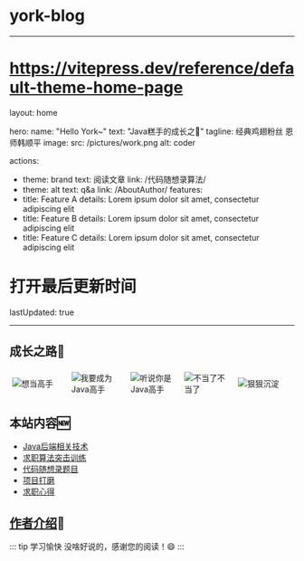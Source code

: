 # york-blog

---
# https://vitepress.dev/reference/default-theme-home-page
layout: home

hero:
name: "Hello York~"
text: "Java糕手的成长之🦌"
tagline: 经典鸡翅粉丝 恩师韩顺平
image:
src: /pictures/work.png
alt: coder

actions:
- theme: brand
  text: 阅读文章
  link: /代码随想录算法/
- theme: alt
  text: q&a
  link: /AboutAuthor/
  features:
- title: Feature A
  details: Lorem ipsum dolor sit amet, consectetur adipiscing elit
- title: Feature B
  details: Lorem ipsum dolor sit amet, consectetur adipiscing elit
- title: Feature C
  details: Lorem ipsum dolor sit amet, consectetur adipiscing elit
# 打开最后更新时间
lastUpdated: true

---

## 成长之路🚀

<div style="margin-top: 15px; padding: 5px; display: flex; align-items: center;">  
  <div style="display: flex; align-items: center; width: 20%; margin-right: 10px;">  
    <img src="/pictures/想当高手.jpg" alt="想当高手"/>  
  </div>  
  <div style="display: flex; align-items: center; width: 20%; margin-right: 10px;">  
    <img src="/pictures/我要成为Java高手.jpg" alt="我要成为Java高手"/>  
  </div>  
  <div style="display: flex; align-items: center; width: 18%; margin-right: 10px;">  
    <img src="/pictures/听说你是Java高手.jpg" alt="听说你是Java高手"/>  
  </div>  
  <div style="display: flex; align-items: center; width: 18%; margin-right: 10px;">  
    <img src="/pictures/不当了不当了.jpg" alt="不当了不当了"/>  
  </div>  
  <div style="display: flex; align-items: center; width: 20%;">  
    <img src="/pictures/狠狠沉淀.jpg" alt="狠狠沉淀" />  
  </div>  
</div>

## 本站内容🆕

* [Java后端相关技术]()
* [求职算法突击训练](/求职算法突击训练/)
* [代码随想录题目](/代码随想录算法/)
* [项目打磨]()
* [求职心得]()

## [作者介绍](/AboutAuthor/)🌟

::: tip 学习愉快
没啥好说的，感谢您的阅读！😄
<DataPanel />
<Confetti />
<update />
:::

